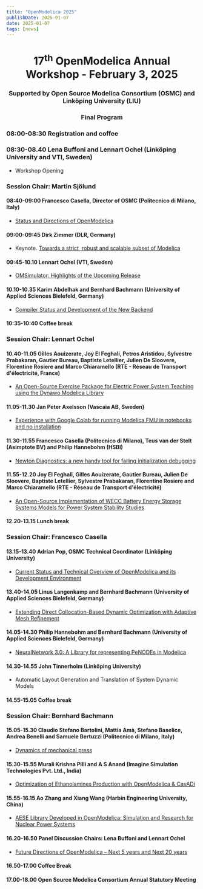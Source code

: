 ```yaml
---
title: "OpenModelica 2025"
publishDate: 2025-01-07
date: 2025-01-07
tags: [news]
---
```



<center>
<h1>17<sup>th</sup> OpenModelica Annual Workshop - February 3, 2025</h1>
<h3>Supported by Open Source Modelica Consortium (OSMC) and Linköping University (LIU)</h3>
<h3>Final Program</h3>
</center>

### 08:00-08:30 Registration and coffee

### 08:30-08.40 Lena Buffoni and Lennart Ochel (Linköping University and VTI, Sweden)

- Workshop Opening

### Session Chair: Martin Sjölund
#### 08:40-09:00 Francesco Casella, Director of OSMC (Politecnico di Milano, Italy)

- [Status and Directions of OpenModelica](/images/M_images/OpenModelicaWorkshop_2025/OpenModelica2025-talk01-FrancescoCasella-OpenModelica-Workshop-StatusDirections.pdf)

#### 09:00-09:45 Dirk Zimmer (DLR, Germany)

- Keynote. [Towards a strict, robust and scalable subset of Modelica](/images/M_images/OpenModelicaWorkshop_2025/2025-02-03_ModelicaLite.pdf)

#### 09:45-10.10 Lennart Ochel (VTI, Sweden)

- [OMSimulator: Highlights of the Upcoming Release](/images/M_images/OpenModelicaWorkshop_2025/2025-02-03_OMSimulator.pdf)

#### 10.10-10.35 Karim Abdelhak and Bernhard Bachmann (University of Applied Sciences Bielefeld, Germany)

- [Compiler Status and Development of the New Backend](/images/M_images/OpenModelicaWorkshop_2025/2025-02-03_kabdelhak_StatusOfNewBackend.pdf)


#### 10:35-10:40 Coffee break

### Session Chair: Lennart Ochel
#### 10.40-11.05 Gilles Aouizerate, Joy El Feghali, Petros Aristidou, Sylvestre Prabakaran, Gautier Bureau, Baptiste Letellier, Julien De Sloovere, Florentine Rosiere and Marco Chiaramello (RTE - Réseau de Transport d'électricité, France)

- [An Open-Source Exercise Package for Electric Power System Teaching using the Dynawo Modelica Library](/images/M_images/OpenModelicaWorkshop_2025/2025-02-03_Joy_El_Feghali_OMWorkshop_2025_Dynawo_Exercise_package_VF.pdf)

#### 11.05-11.30 Jan Peter Axelsson (Vascaia AB, Sweden)

- [Experience with Google Colab for running Modelica FMU in notebooks and no installation](/images/M_images/OpenModelicaWorkshop_2025/2025-02-03_Google_Colab_FMU_Notebooks.pdf)

#### 11.30-11.55 Francesco Casella (Politecnico di Milano), Teus van der Stelt (Asimptote BV) and Philip Hannebohm (HSBI)

- [Newton Diagnostics: a new handy tool for failing initialization debugging](/images/M_images/OpenModelicaWorkshop_2025/2025-02-03_Newton_Diagnostics.pdf)

#### 11.55-12.20 Joy El Feghali, Gilles Aouizerate, Gautier Bureau, Julien De Sloovere, Baptiste Letellier, Sylvestre Prabakaran, Florentine Rosiere and Marco Chiaramello (RTE - Réseau de Transport d'électricité)

- [An Open-Source Implementation of WECC Battery Energy Storage Systems Models for Power System Stability Studies](/images/M_images/OpenModelicaWorkshop_2025/2025-02-03_Joy_El_Feghali_OMWorkshop_2025_WECC_models_VF.pdf)

#### 12.20-13.15 Lunch break


### Session Chair: Francesco Casella
#### 13.15-13.40 Adrian Pop, OSMC Technical Coordinator (Linköping University)

- [Current Status and Technical Overview of OpenModelica and its Development Environment](/images/M_images/OpenModelicaWorkshop_2025/2025-02-03_adrpo-OpenModelica.pdf)

#### 13.40-14.05 Linus Langenkamp and Bernhard Bachmann (University of Applied Sciences Bielefeld, Germany)

- [Extending Direct Collocation-Based Dynamic Optimization with Adaptive Mesh Refinement](/images/M_images/OpenModelicaWorkshop_2025/2025-02-03_langenkamp_mesh_refinement.pdf)

#### 14.05-14.30 Philip Hannebohm and Bernhard Bachmann (University of Applied Sciences Bielefeld, Germany)

- [NeuralNetwork 3.0: A Library for representing PeNODEs in Modelica](/images/M_images/OpenModelicaWorkshop_2025/2025-02-03_phannebohm_NeuralNetwork.pdf)

#### 14.30-14.55 John Tinnerholm (Linköping University)

- Automatic Layout Generation and Translation of System Dynamic Models

#### 14.55-15.05 Coffee break

### Session Chair: Bernhard Bachmann
#### 15.05-15.30 Claudio Stefano Bartolini, Mattia Amà, Stefano Baselice, Andrea Benelli and Samuele Bertuzzi (Politecnico  di Milano, Italy)

- [Dynamics of mechanical press](/images/M_images/OpenModelicaWorkshop_2025/2025-02-03_Dynamics_of_mechanical_press.pdf)

#### 15.30-15.55 Murali Krishna Pilli and A S Anand (Imagine Simulation Technologies Pvt. Ltd., India)

- [Optimization of Ethanolamines Production with OpenModelica & CasADi](/images/M_images/OpenModelicaWorkshop_2025/Pilli_et_al_Optimization_of_Ethanolamines_Production_V0.7.pdf)

#### 15.55-16.15 Ao Zhang and Xiang Wang (Harbin Engineering University, China)

- [AESE Library Developed in OpenModelica: Simulation and Research for Nuclear Power Systems](/images/M_images/OpenModelicaWorkshop_2025/AESE_Library_Developed_in_OpenModelica_Simulation_and_Research_for_Nuclear_PowerSystems_AoZhang.pdf)

#### 16.20-16.50 Panel Discussion Chairs: Lena Buffoni and Lennart Ochel

- [Future Directions of OpenModelica – Next 5 years and Next 20 years](/images/M_images/OpenModelicaWorkshop_2025/2025-02-03_Panel_Discussion.pdf)

#### 16.50-17.00 Coffee Break

#### 17.00-18.00	Open Source Modelica Consortium Annual Statutory Meeting
